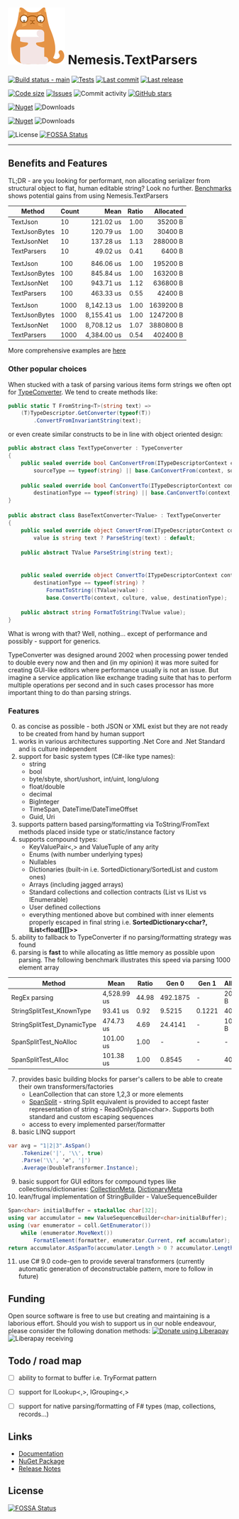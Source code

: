# ![Logo](https://raw.githubusercontent.com/nemesissoft/Nemesis.TextParsers/main/images/icon.png) Nemesis.TextParsers

[![Build status - main](https://img.shields.io/github/actions/workflow/status/nemesissoft/Nemesis.TextParsers/ci.yml?style=flat-square&label=build&logo=github)](https://github.com/nemesissoft/Nemesis.TextParsers/actions/workflows/ci.yml)
[![Tests](https://img.shields.io/github/actions/workflow/status/nemesissoft/Nemesis.TextParsers/test-report.yml?style=flat-square&label=tests&logo=github)](https://github.com/nemesissoft/Nemesis.TextParsers/actions/workflows/test-report.yml)
[![Last commit](https://img.shields.io/github/last-commit/nemesissoft/Nemesis.TextParsers?style=flat-square)](https://github.com/nemesissoft/Nemesis.TextParsers/commits/main/)
[![Last release](https://img.shields.io/github/release-date/nemesissoft/Nemesis.TextParsers?style=flat-square)](https://github.com/nemesissoft/Nemesis.TextParsers/releases/)

[![Code size](https://img.shields.io/github/languages/code-size/nemesissoft/Nemesis.TextParsers.svg?style=flat-square)](https://github.com/nemesissoft/Nemesis.TextParsers)
[![Issues](https://img.shields.io/github/issues/nemesissoft/Nemesis.TextParsers.svg?style=flat-square)](https://github.com/nemesissoft/Nemesis.TextParsers/issues)
![Commit activity](https://img.shields.io/github/commit-activity/y/nemesissoft/Nemesis.TextParsers.svg?style=flat-square)
[![GitHub stars](https://img.shields.io/github/stars/nemesissoft/Nemesis.TextParsers?style=flat-square)](https://github.com/nemesissoft/Nemesis.TextParsers/stargazers)


[![Nuget](https://img.shields.io/nuget/v/Nemesis.TextParsers.svg?style=flat-square&logo=nuget&label=Nemesis.TextParsers&color=pink)](https://www.nuget.org/packages/Nemesis.TextParsers/)
![Downloads](https://img.shields.io/nuget/dt/Nemesis.TextParsers.svg?style=flat-square&color=pink)

[![Nuget](https://img.shields.io/nuget/v/Nemesis.TextParsers.CodeGen.svg?style=flat-square&logo=nuget&label=Nemesis.TextParsers.CodeGen&color=purple)](https://www.nuget.org/packages/Nemesis.TextParsers.CodeGen/)
![Downloads](https://img.shields.io/nuget/dt/Nemesis.TextParsers.CodeGen.svg?style=flat-square&color=purple)


![License](https://img.shields.io/github/license/nemesissoft/Nemesis.TextParsers)
[![FOSSA Status](https://app.fossa.com/api/projects/git%2Bgithub.com%2Fnemesissoft%2FNemesis.TextParsers.svg?type=shield)](https://app.fossa.com/projects/git%2Bgithub.com%2Fnemesissoft%2FNemesis.TextParsers?ref=badge_shield)

***

## Benefits and Features
TL;DR - are you looking for performant, non allocating serializer from structural object to flat, human editable string? Look no further. 
[Benchmarks](https://github.com/nemesissoft/Nemesis.TextParsers/blob/04605830652bc9ebd76594516932765bcfc4fb6c/Benchmarks/ParserBench.cs) shows potential gains from using Nemesis.TextParsers


|        Method | Count |        Mean | Ratio | Allocated |
|-------------- |------ |------------:|------:|----------:|
|      TextJson |    10 |   121.02 us |  1.00 |   35200 B |
| TextJsonBytes |    10 |   120.79 us |  1.00 |   30400 B |
|   TextJsonNet |    10 |   137.28 us |  1.13 |  288000 B |
|   TextParsers |    10 |    49.02 us |  0.41 |    6400 B |
|               |       |             |       |           |
|      TextJson |   100 |   846.06 us |  1.00 |  195200 B |
| TextJsonBytes |   100 |   845.84 us |  1.00 |  163200 B |
|   TextJsonNet |   100 |   943.71 us |  1.12 |  636800 B |
|   TextParsers |   100 |   463.33 us |  0.55 |   42400 B |
|               |       |             |       |           |
|      TextJson |  1000 | 8,142.13 us |  1.00 | 1639200 B |
| TextJsonBytes |  1000 | 8,155.41 us |  1.00 | 1247200 B |
|   TextJsonNet |  1000 | 8,708.12 us |  1.07 | 3880800 B |
|   TextParsers |  1000 | 4,384.00 us |  0.54 |  402400 B |

More comprehensive examples are [here](https://github.com/nemesissoft/Nemesis.TextParsers/blob/main/Specification.md)

### Other popular choices

When stucked with a task of parsing various items form strings we often opt for [TypeConverter](https://docs.microsoft.com/en-us/dotnet/api/system.componentmodel.typeconverter).
We tend to create methods like:
```csharp
public static T FromString<T>(string text) =>
    (T)TypeDescriptor.GetConverter(typeof(T))
        .ConvertFromInvariantString(text);
```

or even create similar constructs to be in line with object oriented design:

```csharp
public abstract class TextTypeConverter : TypeConverter
{
    public sealed override bool CanConvertFrom(ITypeDescriptorContext context, Type sourceType) =>
        sourceType == typeof(string) || base.CanConvertFrom(context, sourceType);

    public sealed override bool CanConvertTo(ITypeDescriptorContext context, Type destinationType) =>
        destinationType == typeof(string) || base.CanConvertTo(context, destinationType);
}

public abstract class BaseTextConverter<TValue> : TextTypeConverter
{
    public sealed override object ConvertFrom(ITypeDescriptorContext context, CultureInfo culture, object value) =>
        value is string text ? ParseString(text) : default;

    public abstract TValue ParseString(string text);
    

    public sealed override object ConvertTo(ITypeDescriptorContext context, CultureInfo culture, object value, Type destinationType) =>
        destinationType == typeof(string) ?
            FormatToString((TValue)value) :
            base.ConvertTo(context, culture, value, destinationType);

    public abstract string FormatToString(TValue value);
}
```

What is wrong with that? Well, nothing... except of performance and possibly - support for generics. 

TypeConverter was designed around 2002 when processing power tended to double every now and then and (in my opinion) it was more suited for creating GUI-like editors where performance usually is not an issue. 
But imagine a service application like exchange trading suite that has to perform multiple operations per second and in such cases processor has more important thing to do than parsing strings. 

### Features
0. as concise as possible - both JSON or XML exist but they are not ready to be created from hand by human support
1. works in various architectures supporting .Net Core and .Net Standard and is culture independent 
2. support for basic system types (C#-like type names):
   * string
   * bool
   * byte/sbyte, short/ushort, int/uint, long/ulong
   * float/double
   * decimal
   * BigInteger
   * TimeSpan, DateTime/DateTimeOffset
   * Guid, Uri
3. supports pattern based parsing/formatting via ToString/FromText methods placed inside type or static/instance factory 
4. supports compound types:
   * KeyValuePair<,> and ValueTuple of any arity 
   * Enums (with number underlying types)
   * Nullables
   * Dictionaries (built-in i.e. SortedDictionary/SortedList and custom ones)
   * Arrays (including jagged arrays)
   * Standard collections and collection contracts (List vs IList vs IEnumerable) 
   * User defined collections 
   * everything mentioned above but combined with inner elements properly escaped in final string i.e. **SortedDictionary&lt;char?, IList&lt;float[][]&gt;&gt;**
5. ability to fallback to TypeConverter if no parsing/formatting strategy was found 
6. parsing is **fast** to while allocating as little memory as possible upon parsing. The following benchmark illustrates this speed via parsing 1000 element array 

|                     Method |        Mean | Ratio |    Gen 0 |  Gen 1 | Allocated | Remarks |
|--------------------------- |-------------|-------|----------|--------|-----------|-----------|
|              RegEx parsing | 4,528.99 us | 44.98 | 492.1875 |      - | 2089896 B | Regular expression with escaping support |
|  StringSplitTest_KnownType |    93.41 us |  0.92 |   9.5215 | 0.1221 |   40032 B | string.Split(..).Select(text=>int.Parse(text)) |
|StringSplitTest_DynamicType |   474.73 us |  4.69 |  24.4141 |      - |  104032 B | string.Split + TypeDescriptor.GetConverter |
|      SpanSplitTest_NoAlloc |   101.00 us |  1.00 |        - |      - |         - | "1\|2\|3".AsSpan().Tokenize() |
|        SpanSplitTest_Alloc |   101.38 us |  1.00 |   0.8545 |      - |    4024 B | "1\|2\|3".AsSpan().Tokenize();   var array = new int[1000];|

7. provides basic building blocks for parser's callers to be able to create their own transformers/factories 
    * LeanCollection that can store 1,2,3 or more elements 
    * [SpanSplit](https://github.com/nemesissoft/Nemesis.TextParsers/blob/04605830652bc9ebd76594516932765bcfc4fb6c/Nemesis.TextParsers/SpanSplit.cs) - string.Split equivalent is provided to accept faster representation of string - ReadOnlySpan&lt;char&gt;. Supports both standard and custom escaping sequences
    * access to every implemented parser/formatter
8. basic LINQ support 
```csharp
var avg = "1|2|3".AsSpan()
    .Tokenize('|', '\\', true)
    .Parse('\\', '∅', '|')
    .Average(DoubleTransformer.Instance);
```
9. basic support for GUI editors for compound types like collections/dictionaries: [CollectionMeta](https://github.com/nemesissoft/Nemesis.TextParsers/blob/04605830652bc9ebd76594516932765bcfc4fb6c/Nemesis.TextParsers/Utils/CollectionMeta.cs), [DictionaryMeta](https://github.com/nemesissoft/Nemesis.TextParsers/blob/04605830652bc9ebd76594516932765bcfc4fb6c/Nemesis.TextParsers/Utils/DictionaryMeta.cs)
10. lean/frugal implementation of StringBuilder - ValueSequenceBuilder
```csharp
Span<char> initialBuffer = stackalloc char[32];
using var accumulator = new ValueSequenceBuilder<char>initialBuffer);
using (var enumerator = coll.GetEnumerator())
    while (enumerator.MoveNext())
        FormatElement(formatter, enumerator.Current, ref accumulator);
return accumulator.AsSpanTo(accumulator.Length > 0 ? accumulator.Length - 1 : 0).ToString();
```
11. use C# 9.0 code-gen to provide several transformers (currently automatic generation of deconstructable pattern, more to follow in future)


## Funding
Open source software is free to use but creating and maintaining is a laborious effort. Should you wish to support us in our noble endeavour, please consider the following donation methods:
[![Donate using Liberapay](https://raw.githubusercontent.com/nemesissoft/Nemesis.TextParsers/main/images/donate.svg)](https://liberapay.com/Michal.Brylka/donate) ![Liberapay receiving](https://img.shields.io/liberapay/receives/Michal.Brylka?color=blue&style=flat-square)


## Todo / road map
- [ ] ability to format to buffer i.e. TryFormat pattern
- [ ] support for ILookup<,>, IGrouping<,>
- [ ] support for native parsing/formatting of F# types (map, collections, records...)


## Links
- [Documentation](https://github.com/nemesissoft/Nemesis.TextParsers/blob/main/Specification.md)
- [NuGet Package](https://www.nuget.org/packages/Nemesis.TextParsers/)
- [Release Notes](https://github.com/nemesissoft/Nemesis.TextParsers/releases)

## License
[![FOSSA Status](https://app.fossa.com/api/projects/git%2Bgithub.com%2Fnemesissoft%2FNemesis.TextParsers.svg?type=large)](https://app.fossa.com/projects/git%2Bgithub.com%2Fnemesissoft%2FNemesis.TextParsers?ref=badge_large)